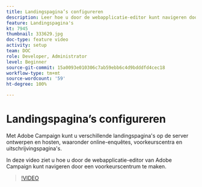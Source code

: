 ```yaml
---
title: Landingspagina’s configureren
description: Leer hoe u door de webapplicatie-editor kunt navigeren door een voorkeurscentrum te maken.
feature: Landingspagina's
kt: 7945
thumbnail: 333629.jpg
doc-type: feature video
activity: setup
team: DOC
role: Developer, Administrator
level: Beginner
source-git-commit: 15a0093e010306c7ab59ebb6c4d9bdddfd4cec18
workflow-type: tm+mt
source-wordcount: '59'
ht-degree: 100%

---
```



# Landingspagina’s configureren

Met Adobe Campaign kunt u verschillende landingspagina&#39;s op de server ontwerpen en hosten, waaronder online-enquêtes, voorkeurscentra en uitschrijvingspagina&#39;s.

In deze video ziet u hoe u door de webapplicatie-editor van Adobe Campaign kunt navigeren door een voorkeurscentrum te maken.

>[!VIDEO](https://video.tv.adobe.com/v/333629?quality=12)
